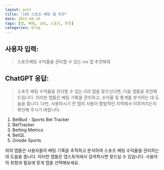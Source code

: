 ```yaml
---
layout: post
title: "iOS 스포츠 베팅 앱 추천"
date: 2023-04-16
tags: [앱, 베팅, iOS, 스포츠, 추천]
categories: blog
---
```


## 사용자 입력:
> 스포츠베팅 수익율을 관리할 수 있는 ios 앱 추천해줘

## ChatGPT 응답:
> 스포츠 베팅 수익율을 관리할 수 있는 iOS 앱을 찾으신다면, 다음 앱들을 추천해 드립니다. 이러한 앱들은 베팅 기록을 관리하고, 수익율 및 통계를 분석하는 데 도움을 줍니다. 다만, 사용하시기 전 앱의 사용이 합법적인 지역에서 이루어지는지 확인해 주시기 바랍니다.

1. BetBud - Sports Bet Tracker
2. BetTracker
3. Betting Metrics
4. BetQL
5. Onside Sports

위의 앱들은 사용자들의 베팅 기록을 추적하고 분석하여 스포츠 베팅 수익율을 관리하는데 도움을 줍니다. 이러한 앱들은 앱스토어에서 검색하시면 찾으실 수 있습니다. 사용자의 취향과 필요에 맞게 앱을 선택해보세요.

